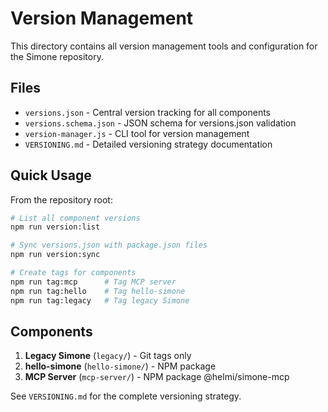 # Version Management

This directory contains all version management tools and configuration for the Simone repository.

## Files

- `versions.json` - Central version tracking for all components
- `versions.schema.json` - JSON schema for versions.json validation
- `version-manager.js` - CLI tool for version management
- `VERSIONING.md` - Detailed versioning strategy documentation

## Quick Usage

From the repository root:

```bash
# List all component versions
npm run version:list

# Sync versions.json with package.json files
npm run version:sync

# Create tags for components
npm run tag:mcp      # Tag MCP server
npm run tag:hello    # Tag hello-simone
npm run tag:legacy   # Tag legacy Simone
```

## Components

1. **Legacy Simone** (`legacy/`) - Git tags only
2. **hello-simone** (`hello-simone/`) - NPM package
3. **MCP Server** (`mcp-server/`) - NPM package @helmi/simone-mcp

See `VERSIONING.md` for the complete versioning strategy.
